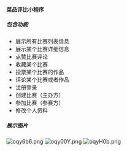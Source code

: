 #### 菜品评比小程序
##### 包含功能
- 展示所有比赛列表信息
- 展示某个比赛详细信息
- 点赞比赛评论
- 收藏某个比赛
- 投票某个比赛的作品
- 评论某个比赛或者作品
- 注册登录
- 创建比赛（主办方）
- 参加比赛（参赛方）
- 修改个人资料

##### 展示图片
<img src="https://www.helloimg.com/images/2023/05/06/oqy6b6.md.png" alt="oqy6b6.png" border="0" />
<img src="https://www.helloimg.com/images/2023/05/06/oqy00Y.md.png" alt="oqy00Y.png" border="0" />
<img src="https://www.helloimg.com/images/2023/05/06/oqyH0b.md.png" alt="oqyH0b.png" border="0" />
